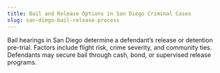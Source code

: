 ```yaml
---
title: Bail and Release Options in San Diego Criminal Cases
slug: san-diego-bail-release-process
---
```


Bail hearings in San Diego determine a defendant’s release or detention pre-trial. Factors include flight risk, crime severity, and community ties. Defendants may secure bail through cash, bond, or supervised release programs.